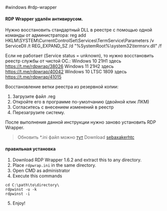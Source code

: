 #windows #rdp-wrapper
#### RDP Wrapper удалён антивирусом.
Нужно восстановить стандартный DLL в реестре с помощью одной команды от администратора:
reg add HKLM\SYSTEM\CurrentControlSet\Services\TermService\Parameters /v ServiceDll /t REG_EXPAND_SZ /d "%SystemRoot%\system32\termsrv.dll" /f

Если не работает (Service status = unknown), то нужно восстановить реестр службы от чистой ОС.:
Windows 10 21H1 здесь https://t.me/rdpwrap/38026
Windows 11 21H2 здесь https://t.me/rdpwrap/40042
Windows 10 LTSC 1809 здесь https://t.me/rdpwrap/41015

 Восстановление ветки реестра из резервной копии:
1. Загрузите файл .reg
2. Откройте его в программе по-умолчанию (двойной клик ЛКМ)
3. Согласитесь с внесением изменений в реестр
4. Перезагрузите систему.

После выполнения данной инструкции нужно заново установить RDP Wrapper.
> Обновить \*.ini файл можно [тут](https://raw.githubusercontent.com/sebaxakerhtc/rdpwrap.ini/master/rdpwrap.ini)
> Download [sebaxakerhtc](https://github.com/sebaxakerhtc/rdpwrap/releases)
#### правильная установка
1. Download RDP Wrapper 1.6.2 and extract this to any directory.
2. Place `rdpwrap.ini` in the same directory.
3. Open CMD as administrator
4. Execute this commands
```
cd C:\path\to\directory\
rdpwinst -u -k
rdpwinst -i
```
5. Enjoy!